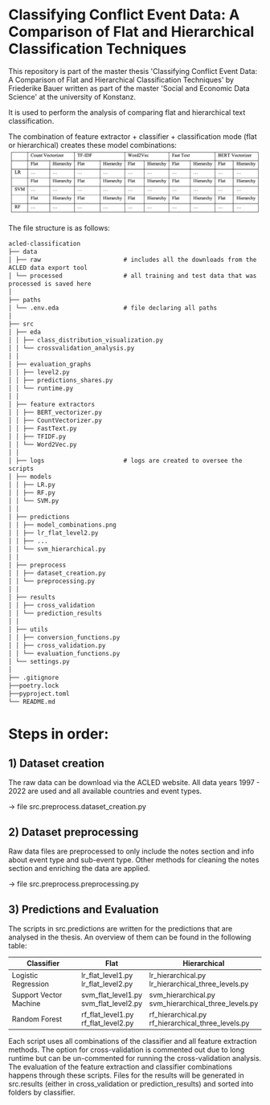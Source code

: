 # Classifying Conflict Event Data: A Comparison of Flat and Hierarchical Classification Techniques

This repository is part of the master thesis 'Classifying Conflict Event Data: A Comparison of Flat and Hierarchical Classification Techniques' by Friederike Bauer written as part of the master 'Social and Economic Data Science' at the university of Konstanz.

It is used to perform the analysis of comparing flat and hierarchical text classification.

The combination of feature extractor + classifier + classification mode (flat or hierarchical) creates these model combinations:
![model_combinations](src/predictions/model_combinations.png)

The file structure is as follows:

    acled-classification
    ├── data
    │ ├── raw                       # includes all the downloads from the ACLED data export tool
    │ └── processed                 # all training and test data that was processed is saved here
    │
    ├── paths
    │ └── .env.eda                  # file declaring all paths
    │
    ├── src
    │ ├── eda
    │ │ ├── class_distribution_visualization.py
    │ │ └── crossvalidation_analysis.py
    │ │
    │ ├── evaluation_graphs
    │ │ ├── level2.py
    │ │ ├── predictions_shares.py
    │ │ └── runtime.py
    │ │
    │ ├── feature extractors
    │ │ ├── BERT_vectorizer.py
    │ │ ├── CountVectorizer.py
    │ │ ├── FastText.py
    │ │ ├── TFIDF.py
    │ │ └── Word2Vec.py
    │ │
    │ ├── logs                      # logs are created to oversee the scripts
    │ ├── models
    │ │ ├── LR.py
    │ │ ├── RF.py
    │ │ └── SVM.py
    │ │
    │ ├── predictions
    │ │ ├── model_combinations.png
    │ │ ├── lr_flat_level2.py
    │ │ ├── ...
    │ │ └── svm_hierarchical.py
    │ │
    │ ├── preprocess
    │ │ ├── dataset_creation.py
    │ │ └── preprocessing.py
    │ │
    │ ├── results
    │ │ ├── cross_validation
    │ │ └── prediction_results
    │ │
    │ ├── utils
    │ │ ├── conversion_functions.py
    │ │ ├── cross_validation.py
    │ │ └── evaluation_functions.py
    │ └── settings.py
    │
    ├── .gitignore
    ├──poetry.lock
    ├──pyproject.toml
    └── README.md

# Steps in order:

## 1) Dataset creation

The raw data can be download via the ACLED website. All data years 1997 - 2022 are used and all available countries and event types.

-> file src.preprocess.dataset_creation.py

## 2) Dataset preprocessing

Raw data files are preprocessed to only include the notes section and info about event type and sub-event type. Other methods for cleaning the notes section and enriching the data are applied.

-> file src.preprocess.preprocessing.py

## 3) Predictions and Evaluation

The scripts in src.predictions are written for the predictions that are analysed in the thesis. An overview of them can be found in the following table:

| Classifier             | Flat                                     | Hierarchical                                            |
| ---------------------- | ---------------------------------------- | ------------------------------------------------------- |
| Logistic Regression    | lr_flat_level1.py<br>lr_flat_level2.py   | lr_hierarchical.py<br>lr_hierarchical_three_levels.py   |
| Support Vector Machine | svm_flat_level1.py<br>svm_flat_level2.py | svm_hierarchical.py<br>svm_hierarchical_three_levels.py |
| Random Forest          | rf_flat_level1.py<br>rf_flat_level2.py   | rf_hierarchical.py<br>rf_hierarchical_three_levels.py   |

Each script uses all combinations of the classifier and all feature extraction methods. The option for cross-validation is commented out due to long runtime but can be un-commented for running the cross-validation analysis. The evaluation of the feature extraction and classifier combinations happens through these scripts. Files for the results will be generated in src.results (either in cross_validation or prediction_results) and sorted into folders by classifier.
